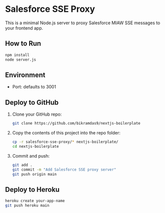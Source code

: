 # Salesforce SSE Proxy

This is a minimal Node.js server to proxy Salesforce MIAW SSE messages to your frontend app.

## How to Run

```bash
npm install
node server.js
```

## Environment

- Port: defaults to 3001

## Deploy to GitHub

1. Clone your GitHub repo:
   ```bash
   git clone https://github.com/bikramdas9/nextjs-boilerplate
   ```

2. Copy the contents of this project into the repo folder:
   ```bash
   cp -r salesforce-sse-proxy/* nextjs-boilerplate/
   cd nextjs-boilerplate
   ```

3. Commit and push:
   ```bash
   git add .
   git commit -m "Add Salesforce SSE proxy server"
   git push origin main
   ```

## Deploy to Heroku

```bash
heroku create your-app-name
git push heroku main
```
